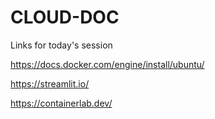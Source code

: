 # CLOUD-DOC


Links for today's session

https://docs.docker.com/engine/install/ubuntu/

https://streamlit.io/

https://containerlab.dev/ 
